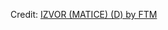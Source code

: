 <div id="observablehq-00bb69e1"></div>
<p>Credit: <a href="https://observablehq.com/d/aca98d0dfd21db23">IZVOR (MATICE) (D) by FTM</a></p>

<link rel="stylesheet" href="https://cdn.jsdelivr.net/npm/@observablehq/inspector@5/dist/inspector.css">
<script type="module">
import {Runtime, Inspector} from "https://cdn.jsdelivr.net/npm/@observablehq/runtime@5/dist/runtime.js";
import define from "https://api.observablehq.com/d/aca98d0dfd21db23.js?";
new Runtime().module(define, Inspector.into("#observablehq-00bb69e1"));
</script>
